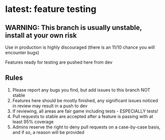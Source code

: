 # latest: feature testing

## WARNING: This branch is usually unstable, install at your own risk
Use in production is highly discouraged (there is an 11/10 chance you will encounter bugs)

Features ready for testing are pushed here from dev

## Rules
1. Please report any bugs you find, but add issues to this branch NOT stable
2. Features here should be mostly finished, any significant issues noticed in review may result in a push to dev
3. If reviewing, all areas are fair game including tests - ESPECIALLY tests!
3. Pull requests to stable are accepted after a feature is passing with at least 95% coverage
4. Admins reserve the right to deny pull requests on a case-by-case basis, and if so, a reason will be provided